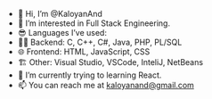 - 👋 Hi, I’m @KaloyanAnd
- 👀 I’m interested in Full Stack Engineering.
- 😎 Languages I’ve used:
- 👨‍💻 Backend: C, C++, C#, Java, PHP, PL/SQL
- 🌐 Frontend: HTML, JavaScript, CSS
- 🏗️ Other: Visual Studio, VSCode, InteliJ, NetBeans
- 🌱 I’m currently trying to learning React.
- 📫 You can reach me at kaloyanand@gmail.com

<!---
KaloyanAnd/KaloyanAnd is a ✨ special ✨ repository because its `README.md` (this file) appears on your GitHub profile.
You can click the Preview link to take a look at your changes.
--->

